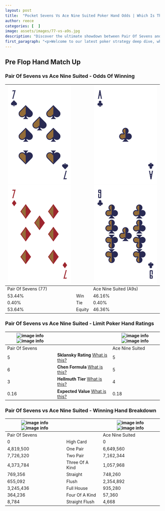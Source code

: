 ```yaml
---
layout: post
title:  "Pocket Sevens Vs Ace Nine Suited Poker Hand Odds | Which Is The Better Hand In Poker? A Complete Guide"
author: reece
categories: [  ]
image: assets/images/77-vs-a9s.jpg
description: "Discover the ultimate showdown between Pair Of Sevens and Ace Nine Suited in poker! Uncover the odds, strategies, and scenarios where one hand triumphs over the other. Get ready to up your poker game with this thrilling analysis."
first_paragraph: "<p>Welcome to our latest poker strategy deep dive, where we're pitting two distinct hands against each other in a high-stakes showdown: Pair Of Sevens vs Ace Nine Suited.</p><p>In the dynamic world of poker, every decision counts, and knowing which hand holds the upper hand is key to your success at the table.</p><p>In this article, we'll dissect these two hands, explore the scenarios where one dominates the other, and equip you with the knowledge to make strategic choices that can tip the odds in your favor.</p><p>Get ready to unravel the intriguing dynamics of these poker hands and elevate your game to new heights.</p>"
---
```




[comment]: # (sp0)

## Pre Flop Hand Match Up

<div class="table hand-ratings" markdown="1"> 



### Pair Of Sevens vs Ace Nine Suited - Odds Of Winning


    
| ![image info](assets/images/hand1/7.png) ![image info](assets/images/hand1/7o.png) |  | ![image info](assets/images/hand2/a.png) ![image info](assets/images/hand2/9.png) |
| -------- | -------- | -------- |
| Pair Of Sevens (77) |  | Ace Nine Suited (A9s) |
| 53.44% | Win | 46.16% |
| 0.40% | Tie | 0.40% |
| 53.64% | Equity | 46.36% |




[comment]: # (sp1)



### Pair Of Sevens vs Ace Nine Suited - Limit Poker Hand Ratings


    
| ![image info](https://www.riverpairs.com/assets/images/hand1/7.png) ![image info](https://www.riverpairs.com/assets/images/hand1/7o.png) |  | ![image info](https://www.riverpairs.com/assets/images/hand2/a.png) ![image info](https://www.riverpairs.com/assets/images/hand2/9.png) |
| -------- | -------- | -------- |
| Pair Of Sevens |  | Ace Nine Suited |
| 5 | **Sklansky Rating** [What is this?](/sklansky-rating-explained) | 5 |
| 6 | **Chen Formula** [What is this?](/chen-formula-explained) | 5 |
| 3 | **Hellmuth Tier** [What is this?](/Hellmuth-tier-explained) | 4 |
| 0.16 | **Expected Value** [What is this?](/expected-value-explained) | 0.18 |




[comment]: # (sp2)



### Pair Of Sevens vs Ace Nine Suited - Winning Hand Breakdown


    
| ![image info](https://www.riverpairs.com/assets/images/hand1/7.png) ![image info](https://www.riverpairs.com/assets/images/hand1/7o.png) |  | ![image info](https://www.riverpairs.com/assets/images/hand2/a.png) ![image info](https://www.riverpairs.com/assets/images/hand2/9.png) |
| -------- | -------- | -------- |
| Pair Of Sevens |  | Ace Nine Suited |
| 0 | High Card | 0 |
| 4,819,500 | One Pair | 6,649,560 |
| 7,726,320 | Two Pair | 7,162,344 |
| 4,373,784 | Three Of A Kind | 1,057,968 |
| 769,356 | Straight | 748,260 |
| 655,092 | Flush | 2,354,892 |
| 3,245,436 | Full House | 935,280 |
| 364,236 | Four Of A Kind | 57,360 |
| 8,784 | Straight Flush | 4,668 |




[comment]: # (sp3)



</div>

[comment]: # (sp4)



[comment]: # (sp5)


